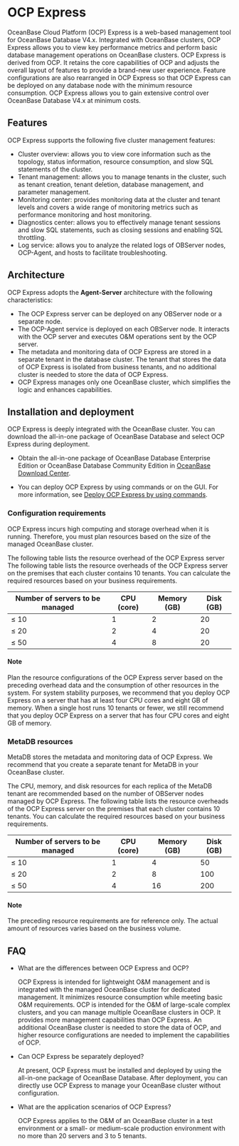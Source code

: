 # OCP Express

OceanBase Cloud Platform (OCP) Express is a web-based management tool for OceanBase Database V4.x. Integrated with OceanBase clusters, OCP Express allows you to view key performance metrics and perform basic database management operations on OceanBase clusters. OCP Express is derived from OCP. It retains the core capabilities of OCP and adjusts the overall layout of features to provide a brand-new user experience. Feature configurations are also rearranged in OCP Express so that OCP Express can be deployed on any database node with the minimum resource consumption. OCP Express allows you to gain extensive control over OceanBase Database V4.x at minimum costs.

## Features

OCP Express supports the following five cluster management features:

* Cluster overview: allows you to view core information such as the topology, status information, resource consumption, and slow SQL statements of the cluster.
* Tenant management: allows you to manage tenants in the cluster, such as tenant creation, tenant deletion, database management, and parameter management.
* Monitoring center: provides monitoring data at the cluster and tenant levels and covers a wide range of monitoring metrics such as performance monitoring and host monitoring.
* Diagnostics center: allows you to effectively manage tenant sessions and slow SQL statements, such as closing sessions and enabling SQL throttling.
* Log service: allows you to analyze the related logs of OBServer nodes, OCP-Agent, and hosts to facilitate troubleshooting.

## Architecture

OCP Express adopts the **Agent-Server** architecture with the following characteristics:

* The OCP Express server can be deployed on any OBServer node or a separate node.
* The OCP-Agent service is deployed on each OBServer node. It interacts with the OCP server and executes O&M operations sent by the OCP server.
* The metadata and monitoring data of OCP Express are stored in a separate tenant in the database cluster. The tenant that stores the data of OCP Express is isolated from business tenants, and no additional cluster is needed to store the data of OCP Express.
* OCP Express manages only one OceanBase cluster, which simplifies the logic and enhances capabilities.

<!-- ![1](https://obbusiness-private.oss-cn-shanghai.aliyuncs.com/doc/img/ocp/403-cn/OCPExpress.png) -->

## Installation and deployment

OCP Express is deeply integrated with the OceanBase cluster. You can download the all-in-one package of OceanBase Database and select OCP Express during deployment.

* Obtain the all-in-one package of OceanBase Database Enterprise Edition or OceanBase Database Community Edition in [OceanBase Download Center](https://en.oceanbase.com/softwarecenter).
<!-- * You can deploy OCP Express by using commands or on the GUI. For more information, see [Deploy OCP Express by using commands](https://en.oceanbase.com/docs/community-obd-en-10000000000862277) and [Deploy OCP Express on the GUI](https://www.oceanbase.com/docs/community-obd-cn-10000000001690695). -->
* You can deploy OCP Express by using commands or on the GUI. For more information, see [Deploy OCP Express by using commands](https://en.oceanbase.com/docs/community-obd-en-10000000000862277).

### Configuration requirements

OCP Express incurs high computing and storage overhead when it is running. Therefore, you must plan resources based on the size of the managed OceanBase cluster.

The following table lists the resource overhead of the OCP Express server The following table lists the resource overheads of the OCP Express server on the premises that each cluster contains 10 tenants. You can calculate the required resources based on your business requirements.

| Number of servers to be managed | CPU (core) | Memory (GB) | Disk (GB) |
|---|----|---|---|
| ≤ 10 | 1 | 2 | 20 |
| ≤ 20 | 2 | 4 | 20 |
| ≤ 50 | 4 | 8 | 20 |

<main id="notice" type='explain'>
<h4>Note</h4>
<p>Plan the resource configurations of the OCP Express server based on the preceding overhead data and the consumption of other resources in the system. For system stability purposes, we recommend that you deploy OCP Express on a server that has at least four CPU cores and eight GB of memory. When a single host runs 10 tenants or fewer, we still recommend that you deploy OCP Express on a server that has four CPU cores and eight GB of memory. </p>
</main>

### MetaDB resources

MetaDB stores the metadata and monitoring data of OCP Express. We recommend that you create a separate tenant for MetaDB in your OceanBase cluster.

The CPU, memory, and disk resources for each replica of the MetaDB tenant are recommended based on the number of OBServer nodes managed by OCP Express. The following table lists the resource overheads of the OCP Express server on the premises that each cluster contains 10 tenants. You can calculate the required resources based on your business requirements.

| Number of servers to be managed | CPU (core) | Memory (GB) | Disk (GB) |
|---|----|---|---|
| ≤ 10 | 1 | 4 | 50 |
| ≤ 20 | 2 | 8 | 100 |
| ≤ 50 | 4 | 16 | 200 |

<main id="notice" type='explain'>
<h4>Note</h4>
<p>The preceding resource requirements are for reference only. The actual amount of resources varies based on the business volume. </p>
</main>

## FAQ

* What are the differences between OCP Express and OCP?

   OCP Express is intended for lightweight O&M management and is integrated with the managed OceanBase cluster for dedicated management. It minimizes resource consumption while meeting basic O&M requirements. OCP is intended for the O&M of large-scale complex clusters, and you can manage multiple OceanBase clusters in OCP. It provides more management capabilities than OCP Express. An additional OceanBase cluster is needed to store the data of OCP, and higher resource configurations are needed to implement the capabilities of OCP.

* Can OCP Express be separately deployed?

   At present, OCP Express must be installed and deployed by using the all-in-one package of OceanBase Database. After deployment, you can directly use OCP Express to manage your OceanBase cluster without configuration.

* What are the application scenarios of OCP Express?

   OCP Express applies to the O&M of an OceanBase cluster in a test environment or a small- or medium-scale production environment with no more than 20 servers and 3 to 5 tenants.